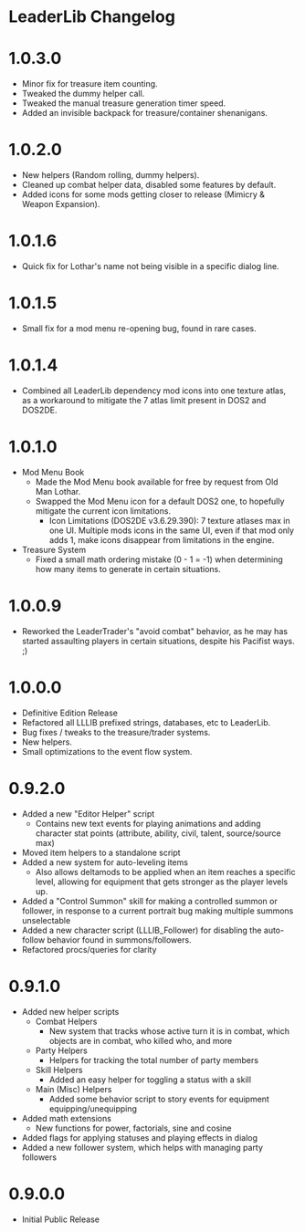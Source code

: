 LeaderLib Changelog
=======
# 1.0.3.0
* Minor fix for treasure item counting.
* Tweaked the dummy helper call.
* Tweaked the manual treasure generation timer speed.
* Added an invisible backpack for treasure/container shenanigans.

# 1.0.2.0
* New helpers (Random rolling, dummy helpers).
* Cleaned up combat helper data, disabled some features by default.
* Added icons for some mods getting closer to release (Mimicry & Weapon Expansion).

# 1.0.1.6
* Quick fix for Lothar's name not being visible in a specific dialog line.

# 1.0.1.5
* Small fix for a mod menu re-opening bug, found in rare cases.

# 1.0.1.4
* Combined all LeaderLib dependency mod icons into one texture atlas, as a workaround to mitigate the 7 atlas limit present in DOS2 and DOS2DE.

# 1.0.1.0
* Mod Menu Book
	* Made the Mod Menu book available for free by request from Old Man Lothar.
	* Swapped the Mod Menu icon for a default DOS2 one, to hopefully mitigate the current icon limitations.
		* Icon Limitations (DOS2DE v3.6.29.390): 7 texture atlases max in one UI. Multiple mods icons in the same UI, even if that mod only adds 1, make icons disappear from limitations in the engine.
* Treasure System
	* Fixed a small math ordering mistake (0 - 1 = -1) when determining how many items to generate in certain situations.

# 1.0.0.9  
* Reworked the LeaderTrader's "avoid combat" behavior, as he may has started assaulting players in certain situations, despite his Pacifist ways. ;)

# 1.0.0.0
* Definitive Edition Release
* Refactored all LLLIB prefixed strings, databases, etc to LeaderLib.
* Bug fixes / tweaks to the treasure/trader systems.
* New helpers.
* Small optimizations to the event flow system.


# 0.9.2.0
* Added a new "Editor Helper" script
	* Contains new text events for playing animations and adding character stat points (attribute, ability, civil, talent, source/source max)
* Moved item helpers to a standalone script
* Added a new system for auto-leveling items
	* Also allows deltamods to be applied when an item reaches a specific level, allowing for equipment that gets stronger as the player levels up.
* Added a "Control Summon" skill for making a controlled summon or follower, in response to a current portrait bug making multiple summons unselectable
* Added a new character script (LLLIB_Follower) for disabling the auto-follow behavior found in summons/followers.
* Refactored procs/queries for clarity

# 0.9.1.0
* Added new helper scripts
	* Combat Helpers
		* New system that tracks whose active turn it is in combat, which objects are in combat, who killed who, and more
	* Party Helpers
		* Helpers for tracking the total number of party members
	* Skill Helpers
		* Added an easy helper for toggling a status with a skill
	* Main (Misc) Helpers
		* Added some behavior script to story events for equipment equipping/unequipping
* Added math extensions
	* New functions for power, factorials, sine and cosine
* Added flags for applying statuses and playing effects in dialog
* Added a new follower system, which helps with managing party followers

# 0.9.0.0
* Initial Public Release
